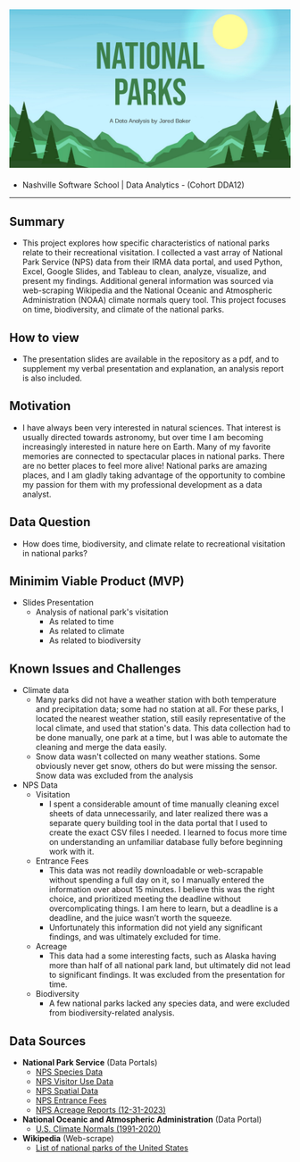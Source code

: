 ![alt text](https://github.com/jaredjab/Capstone/blob/main/thumbnail.png?raw=true)
---
- Nashville Software School | Data Analytics - (Cohort DDA12)
---
## Summary
- This project explores how specific characteristics of national parks relate to their recreational visitation. I collected a vast array of National Park Service (NPS) data from their IRMA data portal, and used Python, Excel, Google Slides, and Tableau to clean, analyze, visualize, and present my findings. Additional general information was sourced via web-scraping Wikipedia and the National Oceanic and Atmospheric Administration (NOAA) climate normals query tool. This project focuses on time, biodiversity, and climate of the national parks.

## How to view
- The presentation slides are available in the repository as a pdf, and to supplement my verbal presentation and explanation, an analysis report is also included.

## Motivation
- I have always been very interested in natural sciences. That interest is usually directed towards astronomy, but over time I am becoming increasingly interested in nature here on Earth. Many of my favorite memories are connected to spectacular places in national parks. There are no better places to feel more alive! National parks are amazing places, and I am gladly taking advantage of the opportunity to combine my passion for them with my professional development as a data analyst.

## Data Question
- How does time, biodiversity, and climate relate to recreational visitation in national parks?

## Minimim Viable Product (MVP)
- Slides Presentation
    - Analysis of national park's visitation
        - As related to time
        - As related to climate
        - As related to biodiversity

## Known Issues and Challenges
- Climate data
    - Many parks did not have a weather station with both temperature and precipitation data; some had no station at all. For these parks, I located the nearest weather station, still easily representative of the local climate, and used that station's data. This data collection had to be done manually, one park at a time, but I was able to automate the cleaning and merge the data easily.
    - Snow data wasn't collected on many weather stations. Some obviously never get snow, others do but were missing the sensor. Snow data was excluded from the analysis
- NPS Data
    - Visitation
        - I spent a considerable amount of time manually cleaning excel sheets of data unnecessarily, and later realized there was a separate query building tool in the data portal that I used to create the exact CSV files I needed. I learned to focus more time on understanding an unfamiliar database fully before beginning work with it.
    - Entrance Fees
        - This data was not readily downloadable or web-scrapable without spending a full day on it, so I manually entered the information over about 15 minutes. I believe this was the right choice, and prioritized meeting the deadline without overcomplicating things. I am here to learn, but a deadline is a deadline, and the juice wasn’t worth the squeeze.
        - Unfortunately this information did not yield any significant findings, and was ultimately excluded for time.
    - Acreage
        - This data had a some interesting facts, such as Alaska having more than half of all national park land, but ultimately did not lead to significant findings. It was excluded from the presentation for time.
    - Biodiversity
        - A few national parks lacked any species data, and were excluded from biodiversity-related analysis.


## Data Sources
- **National Park Service** (Data Portals)
    - [NPS Species Data](https://irma.nps.gov/NPSpecies/)
    - [NPS Visitor Use Data](https://irma.nps.gov/Stats/)
    - [NPS Spatial Data](https://public-nps.opendata.arcgis.com/datasets/nps-boundary-1/explore?filters=eyJVTklUX1RZUEUiOlsiTmF0aW9uYWwgUGFyayJdfQ%3D%3D&location=38.968895%2C-99.349395%2C5.89)
    - [NPS Entrance Fees](https://www.nps.gov/aboutus/entrance-fee-prices.htm?park=&state=&entrancePassRequired=&timedEntry=&page=1&parking=)
    - [NPS Acreage Reports (12-31-2023)](https://www.nps.gov/subjects/lwcf/acreagereports.htm)
- **National Oceanic and Atmospheric Administration** (Data Portal)
    - [U.S. Climate Normals (1991-2020)](https://www.ncei.noaa.gov/access/us-climate-normals/)
- **Wikipedia** (Web-scrape)
    - [List of national parks of the United States](https://en.wikipedia.org/wiki/List_of_national_parks_of_the_United_States)
